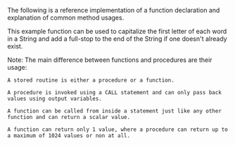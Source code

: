 The following is a reference implementation of a function declaration and explanation of common method usages.

This example function can be used to capitalize the first letter of each word in a String and add a full-stop to the end of the String if one doesn't already exist.

<script src="https://gist.github.com/final60/8a53fde038f24d44bfbc.js"></script>

Note: The main difference between functions and procedures are their usage:

    A stored routine is either a procedure or a function.

    A procedure is invoked using a CALL statement and can only pass back values using output variables.

    A function can be called from inside a statement just like any other function and can return a scalar value.

    A function can return only 1 value, where a procedure can return up to a maximum of 1024 values or non at all.
